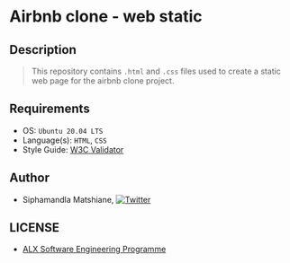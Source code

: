 # Airbnb clone - web static

## Description
> This repository contains `.html` and `.css` files used to create a static web page for the airbnb clone project.

## Requirements
- OS: `Ubuntu 20.04 LTS`
- Language(s): `HTML`, `CSS`
- Style Guide: [W3C Validator](https://intranet.alxswe.com/rltoken/RGLQtJVf7Ga3mU8NX9zADQ)

## Author
- Siphamandla Matshiane, [![Twitter](http://i.imgur.com/wWzX9uB.png)](https://www.twitter.com/sbumatshiane916)

## LICENSE
- [ALX Software Engineering Programme](https://www.alxafrica.com/software-engineering/)
